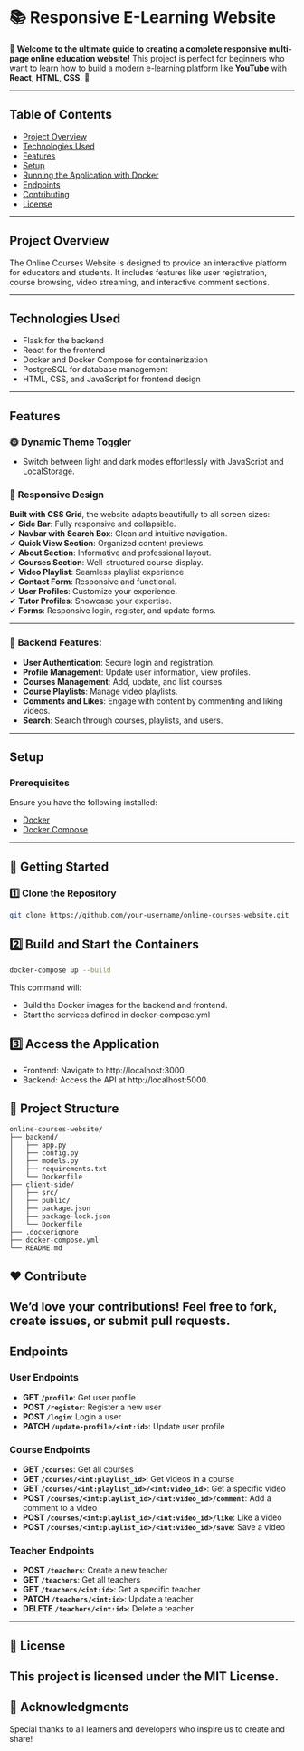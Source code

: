 # 📚 Responsive E-Learning Website

🎉 **Welcome to the ultimate guide to creating a complete responsive multi-page online education website!** This project is perfect for beginners who want to learn how to build a modern e-learning platform like **YouTube** with **React**, **HTML**, **CSS**. 🚀

---
## Table of Contents

- [Project Overview](#project-overview)
- [Technologies Used](#technologies-used)
- [Features](#features)
- [Setup](#setup)
- [Running the Application with Docker](#running-the-application-with-docker)
- [Endpoints](#endpoints)
- [Contributing](#contributing)
- [License](#license)

---


## Project Overview

The Online Courses Website is designed to provide an interactive platform for educators and students. It includes features like user registration, course browsing, video streaming, and interactive comment sections.


---
## Technologies Used

- Flask for the backend
- React for the frontend
- Docker and Docker Compose for containerization
- PostgreSQL for database management
- HTML, CSS, and JavaScript for frontend design

---

## Features

### 🌞 **Dynamic Theme Toggler**
- Switch between light and dark modes effortlessly with JavaScript and LocalStorage.

### 📑 **Responsive Design**  
**Built with CSS Grid**, the website adapts beautifully to all screen sizes:  
✔ **Side Bar**: Fully responsive and collapsible.  
✔ **Navbar with Search Box**: Clean and intuitive navigation.  
✔ **Quick View Section**: Organized content previews.  
✔ **About Section**: Informative and professional layout.  
✔ **Courses Section**: Well-structured course display.  
✔ **Video Playlist**: Seamless playlist experience.  
✔ **Contact Form**: Responsive and functional.  
✔ **User Profiles**: Customize your experience.  
✔ **Tutor Profiles**: Showcase your expertise.  
✔ **Forms**: Responsive login, register, and update forms.

---

### 🚀 **Backend Features**:
- **User Authentication**: Secure login and registration.
- **Profile Management**: Update user information, view profiles.
- **Courses Management**: Add, update, and list courses.
- **Course Playlists**: Manage video playlists.
- **Comments and Likes**: Engage with content by commenting and liking videos.
- **Search**: Search through courses, playlists, and users.

---
## Setup

### Prerequisites

Ensure you have the following installed:
- [Docker](https://www.docker.com/get-started)
- [Docker Compose](https://docs.docker.com/compose/install/)

---

## 🚀 **Getting Started**

### 1️⃣ Clone the Repository
```bash
git clone https://github.com/your-username/online-courses-website.git
```

## 2️⃣ Build and Start the Containers
```bash
docker-compose up --build
```
This command will:

- Build the Docker images for the backend and frontend.
- Start the services defined in docker-compose.yml

## 3️⃣ Access the Application
- Frontend: Navigate to http://localhost:3000.
- Backend: Access the API at http://localhost:5000.

## 📂 Project Structure
```
online-courses-website/
├── backend/
│   ├── app.py
│   ├── config.py
│   ├── models.py
│   ├── requirements.txt
│   └── Dockerfile
├── client-side/
│   ├── src/
│   ├── public/
│   ├── package.json
│   ├── package-lock.json
│   └── Dockerfile
├── .dockerignore
├── docker-compose.yml
└── README.md

```

## ❤️ Contribute
We’d love your contributions! Feel free to fork, create issues, or submit pull requests.
---
## Endpoints

### User Endpoints
- **GET `/profile`**: Get user profile  
- **POST `/register`**: Register a new user  
- **POST `/login`**: Login a user  
- **PATCH `/update-profile/<int:id>`**: Update user profile  

### Course Endpoints
- **GET `/courses`**: Get all courses  
- **GET `/courses/<int:playlist_id>`**: Get videos in a course  
- **GET `/courses/<int:playlist_id>/<int:video_id>`**: Get a specific video  
- **POST `/courses/<int:playlist_id>/<int:video_id>/comment`**: Add a comment to a video  
- **POST `/courses/<int:playlist_id>/<int:video_id>/like`**: Like a video  
- **POST `/courses/<int:playlist_id>/<int:video_id>/save`**: Save a video  

### Teacher Endpoints
- **POST `/teachers`**: Create a new teacher  
- **GET `/teachers`**: Get all teachers  
- **GET `/teachers/<int:id>`**: Get a specific teacher  
- **PATCH `/teachers/<int:id>`**: Update a teacher  
- **DELETE `/teachers/<int:id>`**: Delete a teacher  
---
## 📄 License
This project is licensed under the MIT License.
---

## 🙌 Acknowledgments
Special thanks to all learners and developers who inspire us to create and share!
